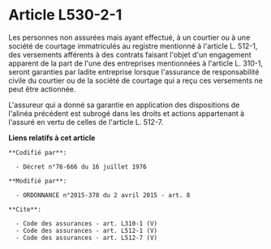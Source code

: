 # Article L530-2-1

Les personnes non assurées mais ayant effectué, à un courtier ou à une société de courtage immatriculés au registre mentionné
à l'article L. 512-1, des versements afférents à des contrats faisant l'objet d'un engagement apparent de la part de l'une
des entreprises mentionnées à l'article L. 310-1, seront garanties par ladite entreprise lorsque l'assurance de
responsabilité civile du courtier ou de la société de courtage qui a reçu ces versements ne peut être actionnée. 

L'assureur qui a donné sa garantie en application des dispositions de l'alinéa précédent est subrogé dans les droits et
actions appartenant à l'assuré en vertu de celles de l'article L. 512-7.

**Liens relatifs à cet article**

	**Codifié par**:

	  - Décret n°76-666 du 16 juillet 1976

	**Modifié par**:

	  - ORDONNANCE n°2015-378 du 2 avril 2015 - art. 8

	**Cite**:

	  - Code des assurances - art. L310-1 (V)
	  - Code des assurances - art. L512-1 (V)
	  - Code des assurances - art. L512-7 (V)
